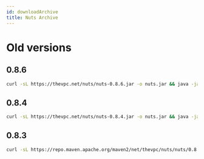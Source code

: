 ```yaml
---
id: downloadArchive
title: Nuts Archive
---
```


# Old versions

## 0.8.6

```bash
curl -sL https://thevpc.net/nuts/nuts-0.8.6.jar -o nuts.jar && java -jar nuts.jar -Zy
```

## 0.8.4

```bash
curl -sL https://thevpc.net/nuts/nuts-0.8.4.jar -o nuts.jar && java -jar nuts.jar -Zy
```

## 0.8.3

```bash
curl -sL https://repo.maven.apache.org/maven2/net/thevpc/nuts/nuts/0.8.3/nuts-0.8.3.jar -o nuts.jar && java -jar nuts.jar -Zy
```
